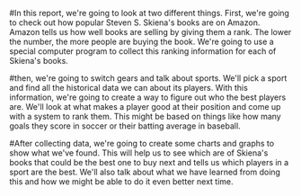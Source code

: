 #In this report, we're going to look at two different things. First, we're going to check out how popular Steven S. Skiena's books are on Amazon. Amazon tells us how well books are selling by giving them a rank. The lower the number, the more people are buying the book. We're going to use a special computer program to collect this ranking information for each of Skiena's books.

#then, we're going to switch gears and talk about sports. We'll pick a sport and find all the historical data we can about its players. With this information, we're going to create a way to figure out who the best players are. We'll look at what makes a player good at their position and come up with a system to rank them. This might be based on things like how many goals they score in soccer or their batting average in baseball.

#After collecting data, we're going to create some charts and graphs to show what we've found. This will help us to see which are of Skiena's books that could be the best one to buy next and tells us which players in a sport are the best. We'll also talk about what we have learned from doing this and how we might be able to do it even better next time.


